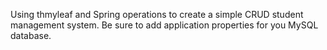 Using thmyleaf and Spring operations to create a simple CRUD student management system.
Be sure to add application properties for you MySQL database.
